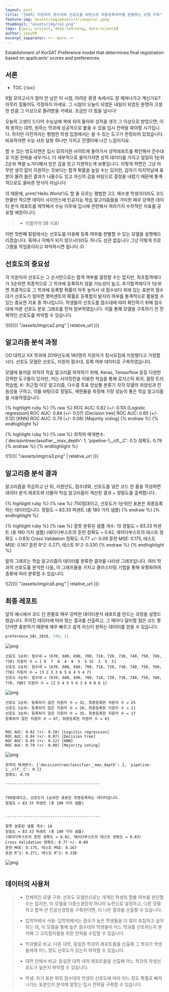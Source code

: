 ```yaml
---
layout: post
title: "[KOR] 지원자의 점수대와 선호도를 바탕으로 최종등록여부를 판별하는 모델 구축"
feature-img: assets/img/pexels/triangular.jpeg
thumbnail: "assets/img/ca1.png"
tags: [ipsi, project, deep-learning, data-science]
author: joey99
excerpt_separator: <!--more-->
---
```


<p>  Establishment of KorSAT Preference model that determines final registration based on applicants' scores and preferences </p>
<!--more-->

## 서론
* TOC
{:toc}

<p>  9월 모의고사가 얼마 안 남은 이 시점, 어려운 환경 속에서도 잘 헤쳐나가고 계신가요? 아무리 힘들어도 걱정하지 마세요. 그 시점이 오늘이 되었든 내일이 되었든 분명히 고생한 만큼 그 이상으로 돌려받을 거에요. 조금만 더 힘을 냅시다! </p>

<p>  오늘의 고생이 드디어 수능날에 복에 되어 돌아와 성적을 생각 그 이상으로 받았으면, 이제 원하는 대학, 원하는 학과에 성공적으로 붙을 수 있을 입시 전략을 짜야할 시기입니다. 하지만 이전까지는 평범한 학생 입장에서는 쓸 수 있는 도구가 한정되어 있었습니다. 비유하자면 수능 샤프 달랑 하나만 가지고 전쟁터에 나간 느낌이지요.  </p>

<p>  할 수 있는 방도라면은 입시 모의지원 사이트에 들어가서 성적레포트를 확인해서 칸수대로 지원 전략을 세우거나, 더 세부적으로 들어가자면 성적 데이터를 가지고 일일히 1순위 2순위 엑셀 노가다해서 얻은 감을 믿고 지원하는게 보통입니다. 이렇게 하면은 그냥 아무런 생각 없이 지원하는 것보다는 합격 확률을 높일 수는 있지만, 갑자기 마지막날에 표본이 몰려 틀린 결과가 나올수도 있고 자신의 감을 바탕으로 결정을 내렸기 때문에 통계적으로도 올바른 방식이 아닙니다 </p>

<p>  이 때문에, print('Hello World')도 할 줄 모르는 평범한 고3, 재수생 학생이더라도 코드 한줄만 적으면 데이터 사이언스에 인공지능 학습 알고리즘들을 가미한  매우 강력한 데이터 분석 레포트를 제작해서 수능 이후에 입시에 관련해서 여러가지 수학적인 지표를 공유할 예정이니다. </p>

>- 이름하여 SB 지표!

<p>  이번 첫번째 칼럼에서는 선호도를 이용해 등록 여부를 판별할 수 있는 모델을 설명해드리겠습니다. 혹여나 이해가 되지 않으시더라도 하나도 상관 없습니다 그냥 이렇게 프로그램을 작업중이라고 파악하시면 됩니다 :D </p>

## 선호도의 중요성

<p>  각 지원자의 선호도는 그 순서만으로는 합격 여부를 결정할 수는 없지만, 최초합격에다가 3순위면 최종적으로 그 학과에 등록하지 않을 가능성이 높고, 추가합격에다가 1순위면 최종적으로 그 학과에 등록할 확률이 아주 높아서 내 점수보다 위에 있는 표본의 점수대가 선호도가 얼마면 몇퍼센트의 확률로 등록할지 말지의 여부를 통계적으로 활용할 수 있는 중요한 지표 중 하나입니다. 학생들의 선호도를 점수대에 따라 확인하기 위해 점수대에 따른 선호도 분포 그래프를 먼저 첨부하였습니다. 이를 통해 모델을 구축하기 전 전체적인 선호도를 파악할 수 있습니다.</p>

![0]({{ "/assets/img/ca2.png" | relative_url }})


## 알고리즘 분석 과정

<p>  OO 대학교 XX 학과에 2019년도에 180명의 지원자가 정시모집에 지원했다고 가정합시다. 선호도 모델은 선호도, 지원자 점수대, 등록 여부 데이터로 구축하였습니다. </p>
<p>  모델에 들어갈 최적의 학습 알고리즘 파악하기 위해, Keras, Tensorflow 등등 다양한 강력한 도구들이 있지만, 저는 사이킷런을 이용한 학습을 통해 로지스틱 회귀, 결정 트리 학습법, K- 최근접 이웃 알고리즘, 다수결 투표 앙상블 분류기 각각 모델의 위양성과 진음성을 구하고, 이를 바탕으로 정밀도, 재현율을 측정해 가장 성능이 좋은 학습 알고리즘을 사용하였습니다.</p>

{% highlight ruby %}
{% raw %}
ROC AUC: 0.82 (+/- 0.10) [Logistic regression]
ROC AUC: 0.84 (+/- 0.07) [Decision tree]
ROC AUC: 0.65 (+/- 0.12) [KNN]
ROC AUC: 0.79 (+/- 0.08) [Majority voting]
{% endraw %}
{% endhighlight %}

{% highlight ruby %}
{% raw %}
최적의 매개변수: {'decisiontreeclassifier__max_depth': 1, 'pipeline-1__clf__C': 0.1}
정확도: 0.79
{% endraw %}
{% endhighlight %}

![1]({{ "/assets/img/ca3.png" | relative_url }})

## 알고리즘 분석 결과

<p> 알고리즘을 학습하고 난 뒤, 지원년도, 점수대와, 선호도를 넣은 코드 한 줄을 작성하면 데이터 분석 레포트와 더불어 학습 알고리즘이 계산한 결과 + 정밀도를 출력합니다.  </p>

{% highlight ruby %}
{% raw %}
750점대이고, 선호도가 1순위인 표본은 최종등록하는 데이터입니다.
정밀도 = 83.33 퍼센트 (총 180 가지 샘플)
{% endraw %}
{% endhighlight %}

{% highlight ruby %}
{% raw %}
잘못 분류된 샘플 개수: 10
정밀도 = 83.33 퍼센트 (총 180 가지 샘플)
(에이다부스트의 훈련 정확도 = 0.82, 에이다부스트의 테스트 정확도 = 0.83)
Cross Validation 정확도: 0.77 +/- 0.09
훈련 MSE: 0.175, 테스트 MSE: 0.167
훈련 R^2: 0.271, 테스트 R^2: 0.330
{% endraw %}
{% endhighlight %}

<p> 밑의 그래프는 학습 알고리즘이 데이터를 분류한 결과를 나타낸 그래프입니다. 여러 학과의 선호도를 분석한 다음, 이 그래프들을 가지고 클러스터링 기법을 통해 유형화하여 종류에 따라 분류할 수 있습니다. </p>

![2]({{ "/assets/img/ca5.png" | relative_url }})

## 최종 레포트

<p> 앞의 예시에서 코드 단 한줄로 매우 강력한 데이터분석 레포트를 만드는 과정을 설명드렸습니다. 주어진 데이터에 따라 맞는 결과를 산출하고, 그 때마다 달리할 점은 코드 몇 단어면 충분하기 때문에 매우 빠르고 쉽게 자신이 원하는 데이터를 얻을 수 있습니다. </p>

```python
preference_SB(_2019, 740, 1)
```


![png](/assets/img/output_0_0.png)


    선호도 1순위: 점수대 = [670, 680, 690, 700, 710, 720, 730, 740, 750, 760, 770] 지원자 수 = [ 6  7  8  4  9  5  5 15  3  5  5]
    선호도 2순위: 점수대 = [670, 680, 690, 700, 710, 720, 730, 740, 750, 760, 770] 지원자 수 = [3 2 3 3 6 5 6 4 5 4 7]
    선호도 3순위: 점수대 = [670, 680, 690, 700, 710, 720, 730, 740, 750, 760, 770, 780] 지원자 수 = [2 5 4 5 5 6 3 6 9 8 6 1]
    


![png](/assets/img/output_0_2.png)


    선호도 1순위: 등록하지 않은 지원자 수 = 32, 최종등록한 지원자 수 = 25
    선호도 2순위: 등록하지 않은 지원자 수 = 20, 최종등록한 지원자 수 = 21
    선호도 3순위: 등록하지 않은 지원자 수 = 35, 최종등록한 지원자 수 = 17
    등록하지 않은 지원자 수 = 87, 최종등록한 지원자 수 = 63
    
    
    ROC AUC: 0.82 (+/- 0.10) [Logistic regression]
    ROC AUC: 0.84 (+/- 0.07) [Decision tree]
    ROC AUC: 0.65 (+/- 0.12) [KNN]
    ROC AUC: 0.79 (+/- 0.08) [Majority voting]
    


![png](/assets/img/output_0_4.png)


    
    최적의 매개변수: {'decisiontreeclassifier__max_depth': 1, 'pipeline-1__clf__C': 0.1}
    정확도: 0.79
    
    ------------------------------------------
    
    
    750점대이고, 선호도가 1순위인 표본은 최종등록하는 데이터입니다.
    정밀도 = 83.33 퍼센트 (총 180 가지 샘플)
    
    
    ------------------------------------------
    
    잘못 분류된 샘플 개수: 10
    정밀도 = 83.33 퍼센트 (총 180 가지 샘플)
    (에이다부스트의 훈련 정확도 = 0.82, 에이다부스트의 테스트 정확도 = 0.83)
    Cross Validation 정확도: 0.77 +/- 0.09
    훈련 MSE: 0.175, 테스트 MSE: 0.167
    훈련 R^2: 0.271, 테스트 R^2: 0.330
    
    


![png](/assets/img/output_0_6.png)



```python

```

## 데이터의 사용처

>- 전체적인 모델 구축: 선호도 모델만으로는 개개인 학생의 합불 여부를 판단할 수는 없지만, 이 모델을 다중신경망의 하나의 뉴런으로 설정하고, 다른 모델하고 합쳐 큰 인공신경망을 구축한다면, 더 나은 결과를 산출할 수 있습니다.

>- 입학처에서 사용: 입학처에서는 점수가 높은 학생들을 더 많이 포집하고 싶어하는 데, 이 모델을 통해 높은 점수대의 학생들이 어느 학과를 선호하는지 분석해 그 고득점자들을 위한 전략을 수립할 수 있습니다.

>- 학과별로 비교: 다른 대학, 동일한 학과의 레포트들을 산출해 그 학과가 학생들에게 어느 정도 선호도가 있는지 파악할 수 있습니다.

>- 대학 안에서 비교: 동일한 대학 내의 레포트들을 산출해 어느 학과의 학생선호도가 높은지 파악할 수 있습니다.

>- 학생: 자기 표본 위의 점수대의 학생의 선호도에 따라 어느 정도 확률로 빠져나가는 표본인지 분석해 알맞는 입시 전략을 구축할 수 있습니다.
